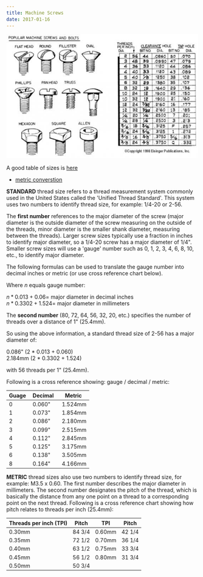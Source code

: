 ```yaml
---
title: Machine Screws
date: 2017-01-16
---
```


![](machine_screws.jpg)

A good table of sizes is [here](TapDrillSizes.pdf)

- [metric converstion](metric-conversions.pdf)

**STANDARD** thread size refers to a thread measurement system commonly
used in the United States called the \'Unified Thread Standard\'. This
system uses two numbers to identify thread size, for example: 1/4-20 or
2-56.

The **first number** references to the major diameter of the screw
(major diameter is the outside diameter of the screw measuring on the
outside of the threads, minor diameter is the smaller shank diameter,
measuring between the threads). Larger screw sizes typically use a
fraction in inches to identify major diameter, so a 1/4-20 screw has a
major diameter of 1/4\". Smaller screw sizes will use a \'gauge\' number
such as 0, 1, 2, 3, 4, 6, 8, 10, etc., to identify major diameter.

The following formulas can be used to translate the gauge number into
decimal inches or metric (or use cross reference chart below).

Where $n$ equals gauge number:

$n * 0.013 + 0.06 =$ major diameter in decimal inches\
$n * 0.3302 + 1.524 =$ major diameter in millimeters

The **second number** (80, 72, 64, 56, 32, 20, etc.) specifies the
number of threads over a distance of 1\" (25.4mm).

So using the above information, a standard thread size of 2-56 has a
major diameter of:

0.086\" (2 * 0.013 + 0.060)\
2.184mm (2 * 0.3302 + 1.524)

with 56 threads per 1\" (25.4mm).

Following is a cross reference showing: gauge / decimal / metric:

| Guage               | Decimal             | Metric              |
|---------------------|---------------------|---------------------|
| 0                   | 0.060\"             | 1.524mm             |
| 1                   | 0.073\"             | 1.854mm             |
| 2                   | 0.086\"             | 2.180mm             |
| 3                   | 0.099\"             | 2.515mm             |
| 4                   | 0.112\"             | 2.845mm             |
| 5                   | 0.125\"             | 3.175mm             |
| 6                   | 0.138\"             | 3.505mm             |
| 8                   | 0.164\"             | 4.166mm             |

**METRIC** thread sizes also use two numbers to identify thread size,
for example: M3.5 x 0.60. The first number describes the major diameter
in millimeters. The second number designates the pitch of the
thread, which is basically the distance from any one point on a thread
to a corresponding point on the next thread. Following is a cross
reference chart showing how pitch relates to threads per inch (25.4mm):

Threads per inch (TPI) | Pitch | TPI | Pitch
--------|--------|--------|--------
0.30mm |  84 3/4 |  0.60mm  | 42 1/4
0.35mm |  72 1/2 |  0.70mm  | 36 1/4
0.40mm |  63 1/2 |  0.75mm  | 33 3/4
0.45mm |  56 1/2 |  0.80mm  | 31 3/4
0.50mm |  50 3/4 |          |      
